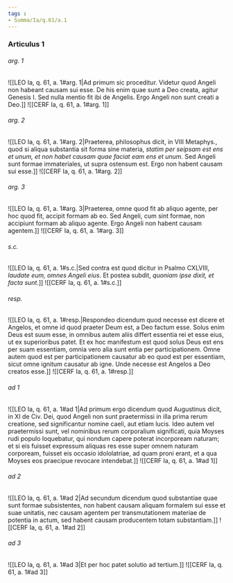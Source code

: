 ```yaml
---
tags : 
- Summa/Ia/q.61/a.1
---
```


### Articulus 1

###### arg. 1
![[LEO Ia, q. 61, a. 1#arg. 1|Ad primum sic proceditur. Videtur quod Angeli non habeant causam sui esse. De his enim quae sunt a Deo creata, agitur Genesis I. Sed nulla mentio fit ibi de Angelis. Ergo Angeli non sunt creati a Deo.]]
![[CERF Ia, q. 61, a. 1#arg. 1]]

###### arg. 2
![[LEO Ia, q. 61, a. 1#arg. 2|Praeterea, philosophus dicit, in VIII Metaphys., quod si aliqua substantia sit forma sine materia, *statim per seipsam est ens et unum, et non habet causam quae faciat eam ens et unum*. Sed Angeli sunt formae immateriales, ut supra ostensum est. Ergo non habent causam sui esse.]]
![[CERF Ia, q. 61, a. 1#arg. 2]]

###### arg. 3
![[LEO Ia, q. 61, a. 1#arg. 3|Praeterea, omne quod fit ab aliquo agente, per hoc quod fit, accipit formam ab eo. Sed Angeli, cum sint formae, non accipiunt formam ab aliquo agente. Ergo Angeli non habent causam agentem.]]
![[CERF Ia, q. 61, a. 1#arg. 3]]

###### s.c.
![[LEO Ia, q. 61, a. 1#s.c.|Sed contra est quod dicitur in Psalmo CXLVIII, *laudate eum, omnes Angeli eius*. Et postea subdit, *quoniam ipse dixit, et facta sunt*.]]
![[CERF Ia, q. 61, a. 1#s.c.]]

###### resp.
![[LEO Ia, q. 61, a. 1#resp.|Respondeo dicendum quod necesse est dicere et Angelos, et omne id quod praeter Deum est, a Deo factum esse. Solus enim Deus est suum esse, in omnibus autem aliis differt essentia rei et esse eius, ut ex superioribus patet. Et ex hoc manifestum est quod solus Deus est ens per suam essentiam, omnia vero alia sunt entia per participationem. Omne autem quod est per participationem causatur ab eo quod est per essentiam, sicut omne ignitum causatur ab igne. Unde necesse est Angelos a Deo creatos esse.]]
![[CERF Ia, q. 61, a. 1#resp.]]

###### ad 1
![[LEO Ia, q. 61, a. 1#ad 1|Ad primum ergo dicendum quod Augustinus dicit, in XI de Civ. Dei, quod Angeli non sunt praetermissi in illa prima rerum creatione, sed significantur nomine caeli, aut etiam lucis. Ideo autem vel praetermissi sunt, vel nominibus rerum corporalium significati, quia Moyses rudi populo loquebatur, qui nondum capere poterat incorpoream naturam; et si eis fuisset expressum aliquas res esse super omnem naturam corpoream, fuisset eis occasio idololatriae, ad quam proni erant, et a qua Moyses eos praecipue revocare intendebat.]]
![[CERF Ia, q. 61, a. 1#ad 1]]

###### ad 2
![[LEO Ia, q. 61, a. 1#ad 2|Ad secundum dicendum quod substantiae quae sunt formae subsistentes, non habent causam aliquam formalem sui esse et suae unitatis, nec causam agentem per transmutationem materiae de potentia in actum, sed habent causam producentem totam substantiam.]]
![[CERF Ia, q. 61, a. 1#ad 2]]

###### ad 3
![[LEO Ia, q. 61, a. 1#ad 3|Et per hoc patet solutio ad tertium.]]
![[CERF Ia, q. 61, a. 1#ad 3]]

